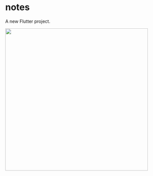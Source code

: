 # notes

A new Flutter project.

<img height="450" src="https://user-images.githubusercontent.com/46635452/153724583-b93943bb-c5b7-403f-88d2-acb339ffa0f3.png">
